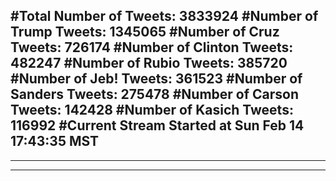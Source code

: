 #Total Number of Tweets: 3833924 
#Number of Trump Tweets: 1345065
#Number of Cruz Tweets: 726174
#Number of Clinton Tweets: 482247
#Number of Rubio Tweets: 385720
#Number of Jeb! Tweets: 361523
#Number of Sanders Tweets: 275478
#Number of Carson Tweets: 142428
#Number of Kasich Tweets: 116992
#Current Stream Started at Sun Feb 14 17:43:35 MST
---
---
---
